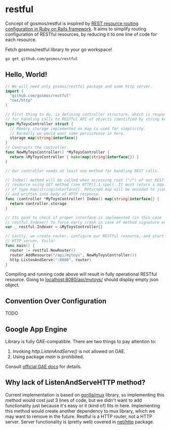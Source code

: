 restful
=======

Concept of gosmos/restful is inspired by
[REST resource routing configuration in Ruby on Rails framework](
http://guides.rubyonrails.org/routing.html#resource-routing-the-rails-default).
It aims to simplify routing configuration of RESTful resources,
by reducing it to one line of code for each resource.

Fetch gosmos/restful library to your go workspace!

```bash
go get github.com/gosmos/restful
```

Hello, World!
-------------

```go
// We will need only gosmos/restful package and some http server.
import (
  "github.com/gosmos/restful"
  "net/http"
)

// First thing to do, is defining controller structure, which is responsible
// for handling calls to RESTful API of objects identified by string keys.
type MyToysController struct {
  // Memory storage implemented on map is used for simplicity.
  // Normally we would want some persistence in here.
  storage map[string]interface{}
}
// Contructs the controller.
func NewMyToysController() *MyToysController {
  return &MyToysController { make(map[string]interface{}) }
}

// Our controller needs at least one method for handling REST calls.

// Index() method will be called when accessing root ("/") of our RESTful
// resource using GET method (see HTTP/1.1 spec). It must return a map 
// of type map[string]interface{}. Returned map will be encoded to json
// and written into body of HTTP response.
func (controller *MyToysController) Index() map[string]interface{} {
  return controller.storage
}

// Its good to check if proper interface is implemented (in this case
// restful.Indexer) to force early crash in case of method signature error.
var _ restful.Indexer = &MyToysController{}

// Lastly, we create router, configure our RESTful resource, and start
// HTTP server. Voilà!
func main() {
  router := restful.NewRouter()
  router.AddResource("/api/mytoys", NewMyToysController())
  http.ListenAndServe(":8080", router)
}
```

Compiling and running code above will result
in fully operational RESTful resource.
Going to [localhost:8080/api/mytoys/](http://localhost:8080/api/mytoys/)
should display empty json object.

Convention Over Configuration
-----------------------------

TODO

Google App Engine
-----------------

Library is fully GAE-compatible. There are two things to pay attention to:
 1. Invoking *http.ListenAndServe()* is not allowed on GAE.
 2. Using package *main* is prohibited.

Consult [official GAE docs](
https://developers.google.com/appengine/docs/go/gettingstarted/helloworld)
for details.

Why lack of ListenAndServeHTTP method?
--------------------------------------

Current implementation is based on
[gorilla/mux](http://www.gorillatoolkit.org/pkg/mux) library,
so implementing this method would cost just 3 lines of code,
but we didn't want to add functionality just because it's easy
or it (kind of) fits in here. Implementing this method
would create another dependency to mux library,
which we may want to remove in the future.
Restful is a HTTP router, not a HTTP server.
Server functionality is (pretty well) covered
in [net/http](http://golang.org/pkg/net/http/) package.

